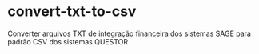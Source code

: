 # convert-txt-to-csv
 Converter arquivos TXT de integração financeira dos sistemas SAGE para padrão CSV dos sistemas QUESTOR
